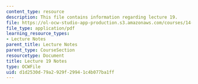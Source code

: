 ```yaml
---
content_type: resource
description: This file contains information regarding lecture 19.
file: https://ol-ocw-studio-app-production.s3.amazonaws.com/courses/14-581-international-economics-i-spring-2013/d1d2530d79a2929f29941c4b077ba1ff_MIT14_581S13_classnotes19.pdf
file_type: application/pdf
learning_resource_types:
- Lecture Notes
parent_title: Lecture Notes
parent_type: CourseSection
resourcetype: Document
title: Lecture 19 Notes
type: OCWFile
uid: d1d2530d-79a2-929f-2994-1c4b077ba1ff
---
```

